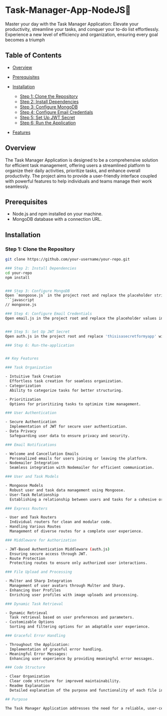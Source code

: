 # Task-Manager-App-NodeJS🚀
Master your day with the Task Manager Application: Elevate your productivity, streamline your tasks, and conquer your to-do list effortlessly. Experience a new level of efficiency and organization, ensuring every goal becomes a triumph

## Table of Contents

- [Overview](#overview)
- [Prerequisites](#Prerequisites)
- [Installation](#installation)
  - [Step 1: Clone the Repository](#step-1-clone-the-repository)
  - [Step 2: Install Dependencies](#step-2-install-dependencies)
  - [Step 3: Configure MongoDB](#step-3-configure-mongodb)
  - [Step 4: Configure Email Credentials](#step-4-configure-email-credentials)
  - [Step 5: Set Up JWT Secret](#step-5-set-up-jwt-secret)
  - [Step 6: Run the Application](#step-6-run-the-application)

- [Features](#features) 


## Overview
The Task Manager Application is designed to be a comprehensive solution for efficient task management, offering users a streamlined platform to organize their daily activities, prioritize tasks, and enhance overall productivity. The project aims to provide a user-friendly interface coupled with powerful features to help individuals and teams manage their work seamlessly.

## Prerequisites

- Node.js and npm installed on your machine.
- MongoDB database with a connection URL.

## Installation

### Step 1: Clone the Repository
```bash
git clone https://github.com/your-username/your-repo.git

### Step 2: Install Dependencies
cd your-repo
npm install


### Step 3: Configure MongoDB
Open `mongoose.js` in the project root and replace the placeholder string with your MongoDB connection URL.
```javascript
// mongoose.js

### Step 4: Configure Email Credentials
Open email.js in the project root and replace the placeholder values in the auth object with your Gmail email and password.


### Step 5: Set Up JWT Secret
Open auth.js in the project root and replace 'thisisasecretformyapp' with a secure secret for JWT.

### Step 6: Run-the-application


## Key Features

### Task Organization

- Intuitive Task Creation
  Effortless task creation for seamless organization.
- Categorization
  Ability to categorize tasks for better structuring.

- Prioritization
  Options for prioritizing tasks to optimize time management.

### User Authentication

- Secure Authentication
  Implementation of JWT for secure user authentication.
- Data Privacy
  Safeguarding user data to ensure privacy and security.

### Email Notifications

- Welcome and Cancellation Emails
  Personalized emails for users joining or leaving the platform.
- Nodemailer Integration
  Seamless integration with Nodemailer for efficient communication.

### User and Task Models

- Mongoose Models
  Robust user and task data management using Mongoose.
- User-Task Relationship
  Establishing a relationship between users and tasks for a cohesive organizational structure.

### Express Routers

- User and Task Routers
  Individual routers for clean and modular code.
- Handling Various Routes
  Management of diverse routes for a complete user experience.

### Middleware for Authorization

- JWT-Based Authentication Middleware (auth.js)
  Ensuring secure access through JWT.
- Route Protection
  Protecting routes to ensure only authorized user interactions.

### File Upload and Processing

- Multer and Sharp Integration
  Management of user avatars through Multer and Sharp.
- Enhancing User Profiles
  Enriching user profiles with image uploads and processing.

### Dynamic Task Retrieval

- Dynamic Retrieval
  Task retrieval based on user preferences and parameters.
- Customizable Options
  Sorting and filtering options for an adaptable user experience.

### Graceful Error Handling

- Throughout the Application:
  Implementation of graceful error handling.
- Meaningful Error Messages:
  Enhancing user experience by providing meaningful error messages.

### Code Structure

- Clear Organization
  Clear code structure for improved maintainability.
- Readme Explanation
  Detailed explanation of the purpose and functionality of each file in the README.

## Purpose

The Task Manager Application addresses the need for a reliable, user-centric task management solution. Whether you're an individual striving for personal organization or a team collaborating on projects, this application offers a versatile platform to simplify your workflow, prioritize tasks effectively, and elevate your overall productivity. With secure authentication, intuitive features, and a robust codebase, our application is built to empower users on their journey towards success.


